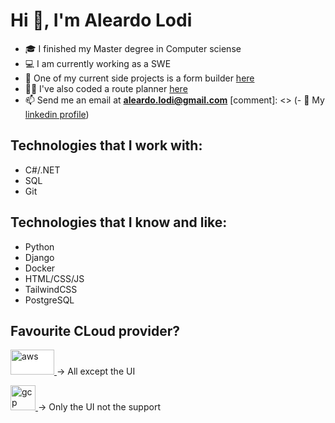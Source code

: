 
# Hi 👋, I'm Aleardo Lodi

- 🎓 I finished my Master degree in Computer sciense
- 💻 I am currently working as a SWE
- 🔭 One of my current side projects is a form builder [here](https://lodiforms.com)
- 👨‍💻 I've also coded a route planner [here](https://lodiplanner.com)
- 📫 Send me an email at **aleardo.lodi@gmail.com**
[comment]: <> (- 📔 My [linkedin profile](https://linkedin.com/in/lodialeardo))


## Technologies that I work with:
- C#/.NET
- SQL
- Git

## Technologies that I know and like:
- Python
- Django
- Docker
- HTML/CSS/JS
- TailwindCSS
- PostgreSQL

## Favourite CLoud provider?
<a href="https://aws.amazon.com" target="_blank" rel="noreferrer" style="background-color: white">
    <img src="https://www.vectorlogo.zone/logos/amazon_aws/amazon_aws-ar21.svg" alt="aws" width="70" height="40" style="background-color: white" />
</a>  -> All except the UI

<a href="https://cloud.google.com" target="_blank" rel="noreferrer"> <img src="https://www.vectorlogo.zone/logos/google_cloud/google_cloud-icon.svg" alt="gcp" width="40" height="40" /> </a> -> Only the UI not the support
